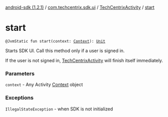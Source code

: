 [android-sdk (1.2.1)](../../index.md) / [com.techcentrix.sdk.ui](../index.md) / [TechCentrixActivity](index.md) / [start](./start.md)

# start

`@JvmStatic fun start(context: `[`Context`](https://developer.android.com/reference/android/content/Context.html)`): `[`Unit`](https://kotlinlang.org/api/latest/jvm/stdlib/kotlin/-unit/index.html)

Starts SDK UI. Call this method only if a user is signed in.

If the user is not signed in, [TechCentrixActivity](index.md) will finish itself immediately.

### Parameters

`context` - Any Activity [Context](https://developer.android.com/reference/android/content/Context.html) object

### Exceptions

`IllegalStateException` - when SDK is not initialized
